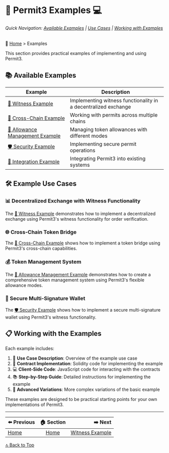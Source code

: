 <a id="examples-top"></a>
# 🔏 Permit3 Examples 💻

###### Quick Navigation: [Available Examples](#available-examples) | [Use Cases](#example-use-cases) | [Working with Examples](#working-with-the-examples)

🧭 [Home](/docs/README.md) > Examples

This section provides practical examples of implementing and using Permit3.

<a id="available-examples"></a>
## 📚 Available Examples

| Example | Description |
|---------|-------------|
| [🧩 Witness Example](./witness-example.md) | Implementing witness functionality in a decentralized exchange |
| [🌉 Cross-Chain Example](./cross-chain-example.md) | Working with permits across multiple chains |
| [🔄 Allowance Management Example](./allowance-management-example.md) | Managing token allowances with different modes |
| [🛡️ Security Example](./security-example.md) | Implementing secure permit operations |
| [🔌 Integration Example](./integration-example.md) | Integrating Permit3 into existing systems |

<a id="example-use-cases"></a>
## 🛠️ Example Use Cases

### 📊 Decentralized Exchange with Witness Functionality

The [🧩 Witness Example](./witness-example.md) demonstrates how to implement a decentralized exchange using Permit3's witness functionality for order verification.

### 🌐 Cross-Chain Token Bridge

The [🌉 Cross-Chain Example](./cross-chain-example.md) shows how to implement a token bridge using Permit3's cross-chain capabilities.

### 💰 Token Management System

The [🔄 Allowance Management Example](./allowance-management-example.md) demonstrates how to create a comprehensive token management system using Permit3's flexible allowance modes.

### 🔐 Secure Multi-Signature Wallet

The [🛡️ Security Example](./security-example.md) shows how to implement a secure multi-signature wallet using Permit3's witness functionality.

<a id="working-with-the-examples"></a>
## 📋 Working with the Examples

Each example includes:

1. 📝 **Use Case Description**: Overview of the example use case
2. 📄 **Contract Implementation**: Solidity code for implementing the example
3. 💻 **Client-Side Code**: JavaScript code for interacting with the contracts
4. 📚 **Step-by-Step Guide**: Detailed instructions for implementing the example
5. 🔧 **Advanced Variations**: More complex variations of the basic example

These examples are designed to be practical starting points for your own implementations of Permit3.

---

| ⬅️ Previous | 🏠 Section | ➡️ Next |
|:-----------|:----------:|------------:|
| [Home](/docs/README.md) | [Home](/docs/README.md) | [Witness Example](/docs/examples/witness-example.md) |

[🔝 Back to Top](#examples-top)